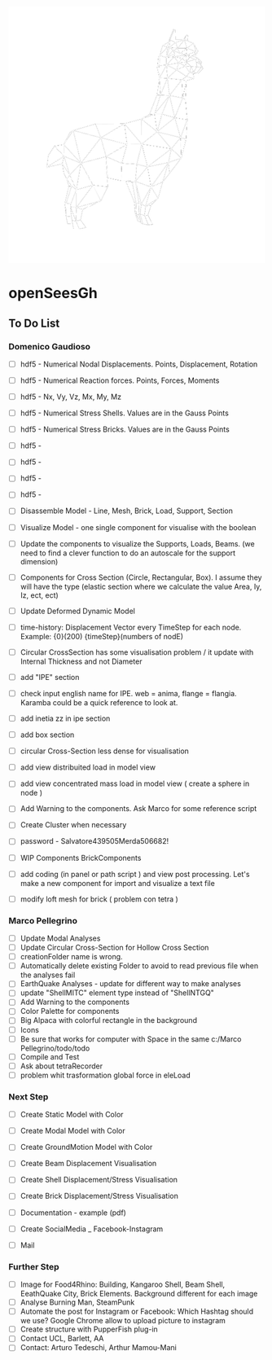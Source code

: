 ![Screenshot](Logo_BlackWhite.PNG)
# openSeesGh
## To Do List

### Domenico Gaudioso

* [ ] hdf5 - Numerical Nodal Displacements. Points, Displacement, Rotation
* [ ] hdf5 - Numerical Reaction forces. Points, Forces, Moments
* [ ] hdf5 - Nx, Vy, Vz, Mx, My, Mz
* [ ] hdf5 - Numerical Stress Shells. Values are in the Gauss Points
* [ ] hdf5 - Numerical Stress Bricks. Values are in the Gauss Points
* [ ] hdf5 -
* [ ] hdf5 -
* [ ] hdf5 -
* [ ] hdf5 -
* [ ] Disassemble Model - Line, Mesh, Brick, Load, Support, Section
* [ ] Visualize Model - one single component for visualise with the boolean
* [ ] Update the components to visualize the Supports, Loads, Beams. (we need to find a clever function to do an autoscale for the support dimension)
* [ ] Components for Cross Section (Circle, Rectangular, Box). I assume they will have the type (elastic section where we calculate the value Area, Iy, Iz, ect, ect)


* [ ] Update Deformed Dynamic Model
* [ ] time-history: Displacement Vector every TimeStep for each node. Example: {0}(200)   {timeStep}(numbers of nodE)
* [ ] Circular CrossSection has some visualisation problem / it update with Internal Thickness and not Diameter
* [ ] add "IPE" section

* [ ] check input english name for IPE. web = anima, flange = flangia. Karamba could be a quick reference to look at.
* [ ] add inetia zz in ipe section
* [ ] add box section

* [ ] circular Cross-Section less dense for visualisation
* [ ] add view distribuited load in model view
* [ ] add view concentrated mass load in model view ( create a sphere in node )
* [ ] Add Warning to the components. Ask Marco for some reference script
* [ ] Create Cluster when necessary
* [ ] password - Salvatore439505Merda506682!
* [ ] WIP Components BrickComponents
* [ ] add coding (in panel or path script ) and view post processing. Let's make a new component for import and visualize a text file
* [ ] modify loft mesh for brick ( problem con tetra )

### Marco Pellegrino

* [ ] Update Modal Analyses
* [ ] Update Circular Cross-Section for Hollow Cross Section
* [ ] creationFolder name is wrong. 
* [ ] Automatically delete existing Folder to avoid to read previous file when the analyses fail
* [ ] EarthQuake Analyses - update for different way to make analyses
* [ ] update "ShellMITC" element type instead of "ShellNTGQ"
* [ ] Add Warning to the components
* [ ] Color Palette for components
* [ ] Big Alpaca with colorful rectangle in the background
* [ ] Icons
* [ ] Be sure that works for computer with Space in the same c:/Marco Pellegrino/todo/todo
* [ ] Compile and Test
* [ ] Ask about tetraRecorder
* [ ] problem whit trasformation global force in eleLoad

### Next Step

* [ ] Create Static Model with Color
* [ ] Create Modal Model with Color
* [ ] Create GroundMotion Model with Color

* [ ] Create Beam Displacement Visualisation
* [ ] Create Shell Displacement/Stress Visualisation
* [ ] Create Brick Displacement/Stress Visualisation

* [ ] Documentation - example (pdf)
* [ ] Create SocialMedia _ Facebook-Instagram
* [ ] Mail

### Further Step

* [ ] Image for Food4Rhino: Building, Kangaroo Shell, Beam Shell, EeathQuake City, Brick Elements. Background different for each image
* [ ] Analyse Burning Man, SteamPunk
* [ ] Automate the post for Instagram or Facebook: Which Hashtag should we use? Google Chrome allow to upload picture to instagram
* [ ] Create structure with PupperFish plug-in
* [ ] Contact UCL, Barlett, AA
* [ ] Contact: Arturo Tedeschi, Arthur Mamou-Mani